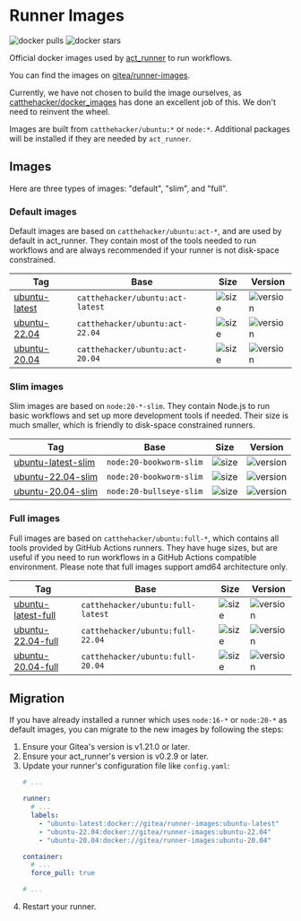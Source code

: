 # Runner Images

![docker pulls](https://img.shields.io/docker/pulls/gitea/runner-images?logo=docker&label=pulls)
![docker stars](https://img.shields.io/docker/stars/gitea/runner-images?logo=docker&label=stars)

Official docker images used by [act_runner](https://gitea.com/gitea/act_runner) to run workflows.

You can find the images on [gitea/runner-images](https://hub.docker.com/r/gitea/runner-images).

Currently, we have not chosen to build the image ourselves, as [catthehacker/docker_images](https://github.com/catthehacker/docker_images) has done an excellent job of this.
We don't need to reinvent the wheel.

Images are built from `catthehacker/ubuntu:*` or `node:*`.
Additional packages will be installed if they are needed by `act_runner`.

## Images

Here are three types of images: "default", "slim", and "full".

### Default images

Default images are based on `catthehacker/ubuntu:act-*`, and are used by default in act_runner.
They contain most of the tools needed to run workflows and are always recommended if your runner is not disk-space constrained.

| Tag                                                                                                  | Base                             | Size                                                                                           | Version                                                                       |
|------------------------------------------------------------------------------------------------------|----------------------------------|------------------------------------------------------------------------------------------------|-------------------------------------------------------------------------------|
| [ubuntu-latest](https://hub.docker.com/r/gitea/runner-images/tags?name=ubuntu-latest&ordering=-name) | `catthehacker/ubuntu:act-latest` | ![size](https://img.shields.io/docker/image-size/gitea/runner-images/ubuntu-latest?label=size) | ![version](https://img.shields.io/docker/v/gitea/runner-images/ubuntu-latest) |
| [ubuntu-22.04](https://hub.docker.com/r/gitea/runner-images/tags?name=ubuntu-22.04&ordering=-name)   | `catthehacker/ubuntu:act-22.04`  | ![size](https://img.shields.io/docker/image-size/gitea/runner-images/ubuntu-22.04?label=size)  | ![version](https://img.shields.io/docker/v/gitea/runner-images/ubuntu-22.04)  |
| [ubuntu-20.04](https://hub.docker.com/r/gitea/runner-images/tags?name=ubuntu-20.04&ordering=-name)   | `catthehacker/ubuntu:act-20.04`  | ![size](https://img.shields.io/docker/image-size/gitea/runner-images/ubuntu-20.04?label=size)  | ![version](https://img.shields.io/docker/v/gitea/runner-images/ubuntu-20.04)  |

### Slim images

Slim images are based on `node:20-*-slim`.
They contain Node.js to run basic workflows and set up more development tools if needed.
Their size is much smaller, which is friendly to disk-space constrained runners.

| Tag                                                                                                            | Base                    | Size                                                                                                | Version                                                                            |
|----------------------------------------------------------------------------------------------------------------|-------------------------|-----------------------------------------------------------------------------------------------------|------------------------------------------------------------------------------------|
| [ubuntu-latest-slim](https://hub.docker.com/r/gitea/runner-images/tags?name=ubuntu-latest-slim&ordering=-name) | `node:20-bookworm-slim` | ![size](https://img.shields.io/docker/image-size/gitea/runner-images/ubuntu-latest-slim?label=size) | ![version](https://img.shields.io/docker/v/gitea/runner-images/ubuntu-latest-slim) |
| [ubuntu-22.04-slim](https://hub.docker.com/r/gitea/runner-images/tags?name=ubuntu-22.04-slim&ordering=-name)   | `node:20-bookworm-slim` | ![size](https://img.shields.io/docker/image-size/gitea/runner-images/ubuntu-22.04-slim?label=size)  | ![version](https://img.shields.io/docker/v/gitea/runner-images/ubuntu-22.04-slim)  |
| [ubuntu-20.04-slim](https://hub.docker.com/r/gitea/runner-images/tags?name=ubuntu-20.04-slim&ordering=-name)   | `node:20-bullseye-slim` | ![size](https://img.shields.io/docker/image-size/gitea/runner-images/ubuntu-20.04-slim?label=size)  | ![version](https://img.shields.io/docker/v/gitea/runner-images/ubuntu-20.04-slim)  |

### Full images

Full images are based on `catthehacker/ubuntu:full-*`, which contains all tools provided by GitHub Actions runners.
They have huge sizes, but are useful if you need to run workflows in a GitHub Actions compatible environment.
Please note that full images support amd64 architecture only.

| Tag                                                                                                            | Base                              | Size                                                                                                     | Version                                                                            |
|----------------------------------------------------------------------------------------------------------------|-----------------------------------|----------------------------------------------------------------------------------------------------------|------------------------------------------------------------------------------------|
| [ubuntu-latest-full](https://hub.docker.com/r/gitea/runner-images/tags?name=ubuntu-latest-full&ordering=-name) | `catthehacker/ubuntu:full-latest` | ![size](https://img.shields.io/docker/image-size/gitea/runner-images/ubuntu-latest-full?label-full=size) | ![version](https://img.shields.io/docker/v/gitea/runner-images/ubuntu-latest-full) |
| [ubuntu-22.04-full](https://hub.docker.com/r/gitea/runner-images/tags?name=ubuntu-22.04-full&ordering=-name)   | `catthehacker/ubuntu:full-22.04`  | ![size](https://img.shields.io/docker/image-size/gitea/runner-images/ubuntu-22.04-full?label-full=size)  | ![version](https://img.shields.io/docker/v/gitea/runner-images/ubuntu-22.04-full)  |
| [ubuntu-20.04-full](https://hub.docker.com/r/gitea/runner-images/tags?name=ubuntu-20.04-full&ordering=-name)   | `catthehacker/ubuntu:full-20.04`  | ![size](https://img.shields.io/docker/image-size/gitea/runner-images/ubuntu-20.04-full?label-full=size)  | ![version](https://img.shields.io/docker/v/gitea/runner-images/ubuntu-20.04-full)  |

## Migration

If you have already installed a runner which uses `node:16-*` or `node:20-*` as default images, you can migrate to the new images by following the steps:

1. Ensure your Gitea's version is v1.21.0 or later.
2. Ensure your act_runner's version is v0.2.9 or later.
3. Update your runner's configuration file like `config.yaml`:
   ```yaml
   # ...
   
   runner:
     # ...
     labels:
       - "ubuntu-latest:docker://gitea/runner-images:ubuntu-latest"
       - "ubuntu-22.04:docker://gitea/runner-images:ubuntu-22.04"
       - "ubuntu-20.04:docker://gitea/runner-images:ubuntu-20.04"
   
   container:
     # ...
     force_pull: true
   
   # ...
   ```
4. Restart your runner.

